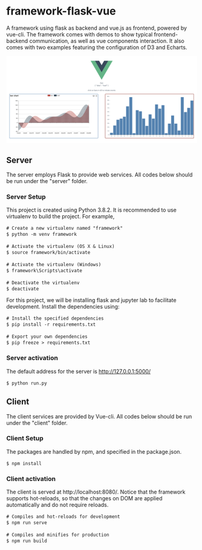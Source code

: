 # framework-flask-vue
A framework using flask as backend and vue.js as frontend, powered by vue-cli. 
The framework comes with demos to show typical frontend-backend communication, as well as vue components interaction.
It also comes with two examples featuring the configuration of D3 and Echarts.

![image](https://github.com/gzwongkk/framework-flask-vue/blob/master/README.png)


## Server
The server employs Flask to provide web services. 
All codes below should be run under the "server" folder.

### Server Setup
This project is created using Python 3.8.2. It is recommended to use virtualenv to build the project. 
For example, 
``` 
# Create a new virtualenv named "framework"
$ python -m venv framework

# Activate the virtualenv (OS X & Linux)
$ source framework/bin/activate

# Activate the virtualenv (Windows)
$ framework\Scripts\activate

# Deactivate the virtualenv
$ deactivate
```
For this project, we will be installing flask and jupyter lab to facilitate development. Install the dependencies using:
```
# Install the specified dependencies
$ pip install -r requirements.txt

# Export your own dependencies
$ pip freeze > requirements.txt
```

### Server activation
The default address for the server is http://127.0.0.1:5000/
```
$ python run.py
```


## Client
The client services are provided by Vue-cli. 
All codes below should be run under the "client" folder.

### Client Setup
The packages are handled by npm, and specified in the package.json.
```
$ npm install
```

### Client activation
The client is served at http://localhost:8080/.
Notice that the framework supports hot-reloads, so that the changes on DOM are applied automatically and do not require reloads.
```
# Compiles and hot-reloads for development
$ npm run serve

# Compiles and minifies for production
$ npm run build
```
